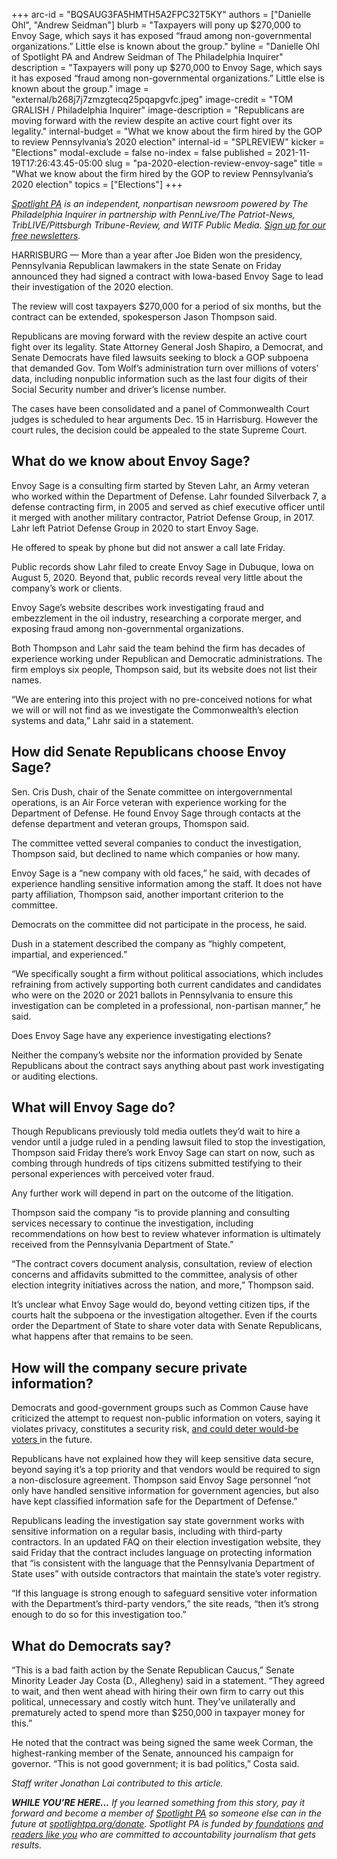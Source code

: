+++
arc-id = "BQSAUG3FA5HMTH5A2FPC32T5KY"
authors = ["Danielle Ohl", "Andrew Seidman"]
blurb = "Taxpayers will pony up $270,000 to Envoy Sage, which says it has exposed “fraud among non-governmental organizations.” Little else is known about the group."
byline = "Danielle Ohl of Spotlight PA and Andrew Seidman of The Philadelphia Inquirer"
description = "Taxpayers will pony up $270,000 to Envoy Sage, which says it has exposed “fraud among non-governmental organizations.” Little else is known about the group."
image = "external/b268j7j7zmzgtecq25pqapgvfc.jpeg"
image-credit = "TOM GRALISH / Philadelphia Inquirer"
image-description = "Republicans are moving forward with the review despite an active court fight over its legality."
internal-budget = "What we know about the firm hired by the GOP to review Pennsylvania’s 2020 election"
internal-id = "SPLREVIEW"
kicker = "Elections"
modal-exclude = false
no-index = false
published = 2021-11-19T17:26:43.45-05:00
slug = "pa-2020-election-review-envoy-sage"
title = "What we know about the firm hired by the GOP to review Pennsylvania’s 2020 election"
topics = ["Elections"]
+++

<a href="https://www.spotlightpa.org/"><i>Spotlight PA</i></a><i> is an independent, nonpartisan newsroom powered by The Philadelphia Inquirer in partnership with PennLive/The Patriot-News, TribLIVE/Pittsburgh Tribune-Review, and WITF Public Media. </i><a href="https://www.spotlightpa.org/newsletters"><i>Sign up for our free newsletters</i></a><i>.</i>

HARRISBURG — More than a year after Joe Biden won the presidency, Pennsylvania Republican lawmakers in the state Senate on Friday announced they had signed a contract with Iowa-based Envoy Sage to lead their investigation of the 2020 election.

The review will cost taxpayers $270,000 for a period of six months, but the contract can be extended, spokesperson Jason Thompson said.

Republicans are moving forward with the review despite an active court fight over its legality. State Attorney General Josh Shapiro, a Democrat, and Senate Democrats have filed lawsuits seeking to block a GOP subpoena that demanded Gov. Tom Wolf’s administration turn over millions of voters’ data, including nonpublic information such as the last four digits of their Social Security number and driver’s license number.

The cases have been consolidated and a panel of Commonwealth Court judges is scheduled to hear arguments Dec. 15 in Harrisburg. However the court rules, the decision could be appealed to the state Supreme Court.

<script src="https://www.spotlightpa.org/embed.js" async></script><div data-spl-embed-version="1" data-spl-src="https://www.spotlightpa.org/embeds/newsletter/"></div>

## What do we know about Envoy Sage?

Envoy Sage is a consulting firm started by Steven Lahr, an Army veteran who worked within the Department of Defense. Lahr founded Silverback 7, a defense contracting firm, in 2005 and served as chief executive officer until it merged with another military contractor, Patriot Defense Group, in 2017. Lahr left Patriot Defense Group in 2020 to start Envoy Sage.

He offered to speak by phone but did not answer a call late Friday.

Public records show Lahr filed to create Envoy Sage in Dubuque, Iowa on August 5, 2020. Beyond that, public records reveal very little about the company’s work or clients.

Envoy Sage’s website describes work investigating fraud and embezzlement in the oil industry, researching a corporate merger, and exposing fraud among non-governmental organizations.

Both Thompson and Lahr said the team behind the firm has decades of experience working under Republican and Democratic administrations. The firm employs six people, Thompson said, but its website does not list their names.

“We are entering into this project with no pre-conceived notions for what we will or will not find as we investigate the Commonwealth’s election systems and data,” Lahr said in a statement.

## How did Senate Republicans choose Envoy Sage?

Sen. Cris Dush, chair of the Senate committee on intergovernmental operations, is an Air Force veteran with experience working for the Department of Defense. He found Envoy Sage through contacts at the defense department and veteran groups, Thomspon said.

The committee vetted several companies to conduct the investigation, Thompson said, but declined to name which companies or how many.

Envoy Sage is a “new company with old faces,” he said, with decades of experience handling sensitive information among the staff. It does not have party affiliation, Thompson said, another important criterion to the committee.

Democrats on the committee did not participate in the process, he said.

Dush in a statement described the company as “highly competent, impartial, and experienced.”

“We specifically sought a firm without political associations, which includes refraining from actively supporting both current candidates and candidates who were on the 2020 or 2021 ballots in Pennsylvania to ensure this investigation can be completed in a professional, non-partisan manner,” he said.

Does Envoy Sage have any experience investigating elections?

Neither the company’s website nor the information provided by Senate Republicans about the contract says anything about past work investigating or auditing elections.

## What will Envoy Sage do?

Though Republicans previously told media outlets they’d wait to hire a vendor until a judge ruled in a pending lawsuit filed to stop the investigation, Thompson said Friday there’s work Envoy Sage can start on now, such as combing through hundreds of tips citizens submitted testifying to their personal experiences with perceived voter fraud.

Any further work will depend in part on the outcome of the litigation.

Thompson said the company “is to provide planning and consulting services necessary to continue the investigation, including recommendations on how best to review whatever information is ultimately received from the Pennsylvania Department of State.”

“The contract covers document analysis, consultation, review of election concerns and affidavits submitted to the committee, analysis of other election integrity initiatives across the nation, and more,” Thompson said.

It’s unclear what Envoy Sage would do, beyond vetting citizen tips, if the courts halt the subpoena or the investigation altogether. Even if the courts order the Department of State to share voter data with Senate Republicans, what happens after that remains to be seen.

## How will the company secure private information?

Democrats and good-government groups such as Common Cause have criticized the attempt to request non-public information on voters, saying it violates privacy, constitutes a security risk, <a href="https://www.inquirer.com/news/pennsylvania-republicans-subpoena-privacy-election-20211017.html">and could deter would-be voters </a>in the future.

Republicans have not explained how they will keep sensitive data secure, beyond saying it’s a top priority and that vendors would be required to sign a non-disclosure agreement. Thompson said Envoy Sage personnel “not only have handled sensitive information for government agencies, but also have kept classified information safe for the Department of Defense.”

<script src="https://www.spotlightpa.org/embed.js" async></script><div data-spl-embed-version="1" data-spl-src="https://www.spotlightpa.org/embeds/donate/?eyebrow_text=SUPPORT%20SPOTLIGHT%20PA&cta_text=YES%2C%20DOUBLE%20MY%20GIFT&teaser_text=Support%20Spotlight%20PA's%20vital%20investigative%20journalism%20for%20Pennsylvania%20and%20for%20a%20limited%20time%2C%20all%20gifts%20will%20be%20DOUBLED."></div>

Republicans leading the investigation say state government works with sensitive information on a regular basis, including with third-party contractors. In an updated FAQ on their election investigation website, they said Friday that the contract includes language on protecting information that “is consistent with the language that the Pennsylvania Department of State uses” with outside contractors that maintain the state’s voter registry.

“If this language is strong enough to safeguard sensitive voter information with the Department’s third-party vendors,” the site reads, “then it’s strong enough to do so for this investigation too.”

## What do Democrats say?

“This is a bad faith action by the Senate Republican Caucus,” Senate Minority Leader Jay Costa (D., Allegheny) said in a statement. “They agreed to wait, and then went ahead with hiring their own firm to carry out this political, unnecessary and costly witch hunt. They’ve unilaterally and prematurely acted to spend more than $250,000 in taxpayer money for this.”

He noted that the contract was being signed the same week Corman, the highest-ranking member of the Senate, announced his campaign for governor. “This is not good government; it is bad politics,” Costa said.

<i>Staff writer Jonathan Lai contributed to this article.</i>

<i><b>WHILE YOU’RE HERE...</b></i><i> If you learned something from this story, pay it forward and become a member of </i><a href="https://www.spotlightpa.org/"><i>Spotlight PA</i></a><i> so someone else can in the future at </i><a href="http://spotlightpa.org/donate"><i>spotlightpa.org/donate</i></a><i>. Spotlight PA is funded by</i><a href="https://www.spotlightpa.org/support"><i> foundations</i></a><i> </i><a href="https://www.spotlightpa.org/support"><i>and readers like you</i></a><i> who are committed to accountability journalism that gets results.</i>
